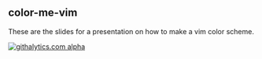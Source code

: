 color-me-vim
------------

These are the slides for a presentation on how to make a vim color scheme.

[![githalytics.com alpha](https://cruel-carlota.pagodabox.com/458bac3b1fd971abaeed0b2edd802b44 "githalytics.com")](http://githalytics.com/nielsmadan/color-me-vim)
